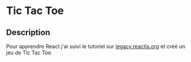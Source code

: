 # Tic Tac Toe

## Description

Pour apprendre React j'ai suivi le tutoriel sur [legacy.reactjs.org](https://fr.legacy.reactjs.org/tutorial/tutorial.html) et créé un jeu de Tic Tac Toe.